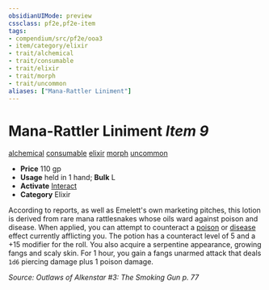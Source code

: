 ```yaml
---
obsidianUIMode: preview
cssclass: pf2e,pf2e-item
tags:
- compendium/src/pf2e/ooa3
- item/category/elixir
- trait/alchemical
- trait/consumable
- trait/elixir
- trait/morph
- trait/uncommon
aliases: ["Mana-Rattler Liniment"]
---
```

# Mana-Rattler Liniment *Item 9*  
[alchemical](../../../rules/traits/alchemical.md)  [consumable](../../../rules/traits/consumable.md)  [elixir](../../../rules/traits/elixir.md)  [morph](../../../rules/traits/morph.md)  [uncommon](../../../rules/traits/uncommon.md)  

- **Price** 110 gp
- **Usage** held in 1 hand; **Bulk** L
- **Activate** [Interact](../../../rules/actions/interact.md)
- **Category** Elixir

According to reports, as well as Emelett's own marketing pitches, this lotion is derived from rare mana rattlesnakes whose oils ward against poison and disease. When applied, you can attempt to counteract a [poison](../../../rules/traits/poison.md) or [disease](../../../rules/traits/disease.md) effect currently afflicting you. The potion has a counteract level of 5 and a +15 modifier for the roll. You also acquire a serpentine appearance, growing fangs and scaly skin. For 1 hour, you gain a fangs unarmed attack that deals `1d6` piercing damage plus 1 poison damage.

*Source: Outlaws of Alkenstar #3: The Smoking Gun p. 77*